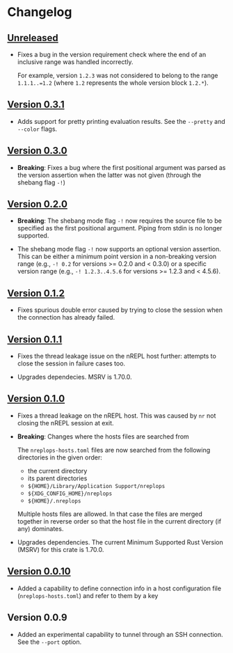# Changelog

## [Unreleased][unreleased]

- Fixes a bug in the version requirement check where the end of an inclusive
  range was handled incorrectly.

  For example, version `1.2.3` was not considered to belong to the range
  `1.1.1..=1.2` (where `1.2` represents the whole version block `1.2.*`).

[unreleased]: https://github.com/mjhanninen/nreplops-tool/compare/v0.3.1...main

## [Version 0.3.1][v0.3.1]

- Adds support for pretty printing evaluation results.  See the `--pretty` and
  `--color` flags.

[v0.3.1]: https://github.com/mjhanninen/nreplops-tool/compare/v0.3.0...v0.3.1}

## [Version 0.3.0][v0.3.0]

- **Breaking**: Fixes a bug where the first positional argument was parsed as the
  version assertion when the latter was not given (through the shebang flag `-!`)

[v0.3.0]: https://github.com/mjhanninen/nreplops-tool/compare/v0.2.0...v0.3.0}

## [Version 0.2.0][v0.2.0]

- **Breaking**: The shebang mode flag `-!` now requires the source file to be
  specified as the first positional argument. Piping from stdin is no longer
  supported.

- The shebang mode flag `-!` now supports an optional version assertion. This
  can be either a minimum point version in a non-breaking version range (e.g.,
  `-! 0.2` for versions >= 0.2.0 and < 0.3.0) or a specific version range (e.g.,
  `-! 1.2.3..4.5.6` for versions >= 1.2.3 and < 4.5.6).

[v0.2.0]: https://github.com/mjhanninen/nreplops-tool/compare/v0.1.2...v0.2.0}

## [Version 0.1.2][v0.1.2]

- Fixes spurious double error caused by trying to close the session when the
  connection has already failed.

[v0.1.2]: https://github.com/mjhanninen/nreplops-tool/compare/v0.1.1...v0.1.2}

## [Version 0.1.1][v0.1.1]

- Fixes the thread leakage issue on the nREPL host further: attempts to close
  the session in failure cases too.

- Upgrades dependecies. MSRV is 1.70.0.

[v0.1.1]: https://github.com/mjhanninen/nreplops-tool/compare/v0.1.0...v0.1.1}

## [Version 0.1.0][v0.1.0]

- Fixes a thread leakage on the nREPL host.  This was caused by `nr` not
  closing the nREPL session at exit.

- **Breaking**: Changes where the hosts files are searched from

  The `nreplops-hosts.toml` files are now searched from the following
  directories in the given order:

  - the current directory
  - its parent directories
  - `${HOME}/Library/Application Support/nreplops`
  - `${XDG_CONFIG_HOME}/nreplops`
  - `${HOME}/.nreplops`

  Multiple hosts files are allowed.  In that case the files are merged together
  in reverse order so that the host file in the current directory (if any)
  dominates.

- Upgrades dependencies.  The current Minimum Supported Rust Version (MSRV)
  for this crate is 1.70.0.

[v0.1.0]: https://github.com/mjhanninen/nreplops-tool/compare/v0.0.10...v0.1.0}

## [Version 0.0.10][v0.0.10]

- Added a capability to define connection info in a host configuration file
  (`nreplops-hosts.toml`) and refer to them by a key

[v0.0.10]: https://github.com/mjhanninen/nreplops-tool/compare/v0.0.9...v0.0.10

## Version 0.0.9

- Added an experimental capability to tunnel through an SSH connection.  See the
  `--port` option.

